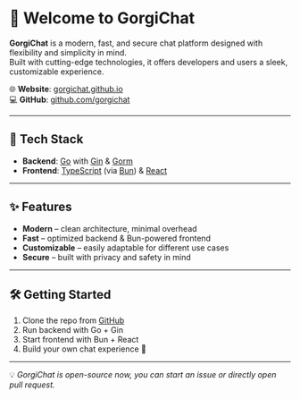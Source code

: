 # 👋 Welcome to GorgiChat

**GorgiChat** is a modern, fast, and secure chat platform designed with flexibility and simplicity in mind.  
Built with cutting-edge technologies, it offers developers and users a sleek, customizable experience.

🌐 **Website**: [gorgichat.github.io](https://gorgichat.github.io)  
💻 **GitHub**: [github.com/gorgichat](https://github.com/gorgichat)

---

## 🚀 Tech Stack
- **Backend**: [Go](https://go.dev/) with [Gin](https://gin-gonic.com/) & [Gorm](https://gorm.io/)  
- **Frontend**: [TypeScript](https://www.typescriptlang.org/) (via [Bun](https://bun.sh/)) & [React](https://react.dev/)

---

## ✨ Features
- **Modern** – clean architecture, minimal overhead  
- **Fast** – optimized backend & Bun-powered frontend  
- **Customizable** – easily adaptable for different use cases  
- **Secure** – built with privacy and safety in mind  

---

## 🛠️ Getting Started
1. Clone the repo from [GitHub](https://github.com/gorgichat)  
2. Run backend with Go + Gin  
3. Start frontend with Bun + React  
4. Build your own chat experience 🚀  

---

💡 *GorgiChat is open-source now, you can start an issue or directly open pull request.*  
